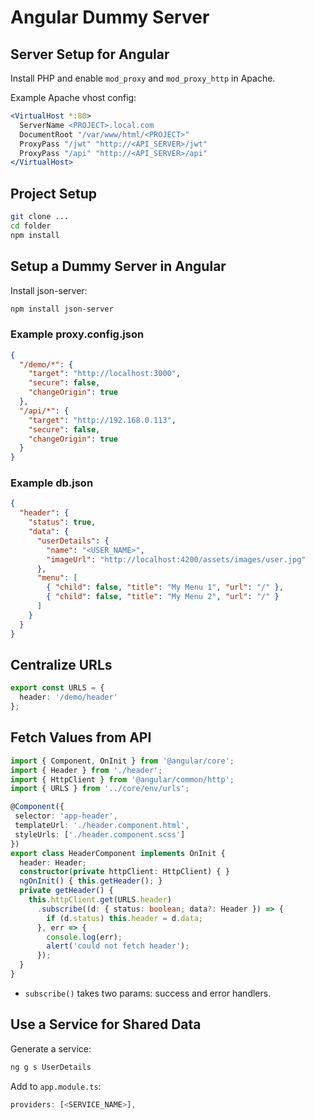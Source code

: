 # Angular Dummy Server

## Server Setup for Angular

Install PHP and enable `mod_proxy` and `mod_proxy_http` in Apache.

Example Apache vhost config:
```apache
<VirtualHost *:80>
  ServerName <PROJECT>.local.com
  DocumentRoot "/var/www/html/<PROJECT>"
  ProxyPass "/jwt" "http://<API_SERVER>/jwt"
  ProxyPass "/api" "http://<API_SERVER>/api"
</VirtualHost>
```

## Project Setup
```sh
git clone ...
cd folder
npm install
```

## Setup a Dummy Server in Angular
Install json-server:
```sh
npm install json-server
```

### Example proxy.config.json
```json
{
  "/demo/*": {
    "target": "http://localhost:3000",
    "secure": false,
    "changeOrigin": true
  },
  "/api/*": {
    "target": "http://192.168.0.113",
    "secure": false,
    "changeOrigin": true
  }
}
```

### Example db.json
```json
{
  "header": {
    "status": true,
    "data": {
      "userDetails": {
        "name": "<USER_NAME>",
        "imageUrl": "http://localhost:4200/assets/images/user.jpg"
      },
      "menu": [
        { "child": false, "title": "My Menu 1", "url": "/" },
        { "child": false, "title": "My Menu 2", "url": "/" }
      ]
    }
  }
}
```

## Centralize URLs
```typescript
export const URLS = {
  header: '/demo/header'
};
```

## Fetch Values from API
```typescript
import { Component, OnInit } from '@angular/core';
import { Header } from './header';
import { HttpClient } from '@angular/common/http';
import { URLS } from '../core/env/urls';

@Component({
 selector: 'app-header',
 templateUrl: './header.component.html',
 styleUrls: ['./header.component.scss']
})
export class HeaderComponent implements OnInit {
  header: Header;
  constructor(private httpClient: HttpClient) { }
  ngOnInit() { this.getHeader(); }
  private getHeader() {
    this.httpClient.get(URLS.header)
      .subscribe((d: { status: boolean; data?: Header }) => {
        if (d.status) this.header = d.data;
      }, err => {
        console.log(err);
        alert('could not fetch header');
      });
  }
}
```

- `subscribe()` takes two params: success and error handlers.

## Use a Service for Shared Data
Generate a service:
```sh
ng g s UserDetails
```
Add to `app.module.ts`:
```typescript
providers: [<SERVICE_NAME>],
```
